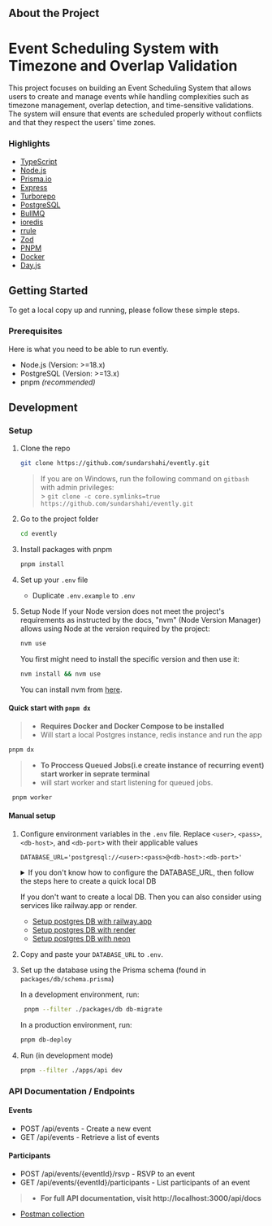 <!-- ABOUT THE PROJECT -->

## About the Project

# Event Scheduling System with Timezone and Overlap Validation

This project focuses on building an Event Scheduling System that allows users to create
and manage events while handling complexities such as timezone management, overlap
detection, and time-sensitive validations. The system will ensure that events are scheduled
properly without conflicts and that they respect the users' time zones.

### Highlights

- [TypeScript](https://www.typescriptlang.org/docs/)
- [Node.js](https://nodejs.org/docs/latest/api/)
- [Prisma.io](https://prisma.io)
- [Express](https://expressjs.com/en/starter/installing.html)
- [Turborepo](https://turbo.build/repo/docs)
- [PostgreSQL](https://www.postgresql.org/docs/current/)
- [BullMQ](https://docs.bullmq.io/readme-1)
- [ioredis](https://github.com/redis/ioredis)
- [rrule](https://github.com/jkbrzt/rrule)
- [Zod](https://zod.dev/)
- [PNPM](https://pnpm.io/installation)
- [Docker](https://docs.docker.com/get-started/)
- [Day.js](https://github.com/iamkun/dayjs)

<!-- GETTING STARTED -->

## Getting Started

To get a local copy up and running, please follow these simple steps.

### Prerequisites

Here is what you need to be able to run evently.

- Node.js (Version: >=18.x)
- PostgreSQL (Version: >=13.x)
- pnpm _(recommended)_

## Development

### Setup

1. Clone the repo

   ```sh
   git clone https://github.com/sundarshahi/evently.git
   ```

   > If you are on Windows, run the following command on `gitbash` with admin privileges: <br> > `git clone -c core.symlinks=true https://github.com/sundarshahi/evently.git`

2. Go to the project folder

   ```sh
   cd evently
   ```

3. Install packages with pnpm

   ```sh
   pnpm install
   ```

4. Set up your `.env` file

   - Duplicate `.env.example` to `.env`

5. Setup Node
   If your Node version does not meet the project's requirements as instructed by the docs, "nvm" (Node Version Manager) allows using Node at the version required by the project:

   ```sh
   nvm use
   ```

   You first might need to install the specific version and then use it:

   ```sh
   nvm install && nvm use
   ```

   You can install nvm from [here](https://github.com/nvm-sh/nvm).

#### Quick start with `pnpm dx`

> - **Requires Docker and Docker Compose to be installed**
> - Will start a local Postgres instance, redis instance and run the app

```sh
pnpm dx
```

> - **To Proccess Queued Jobs(i.e create instance of recurring event) start worker in seprate terminal**
> - will start worker and start listening for queued jobs.

```sh
 pnpm worker
```

#### Manual setup

1. Configure environment variables in the `.env` file. Replace `<user>`, `<pass>`, `<db-host>`, and `<db-port>` with their applicable values

   ```
   DATABASE_URL='postgresql://<user>:<pass>@<db-host>:<db-port>'
   ```

   <details>
   <summary>If you don't know how to configure the DATABASE_URL, then follow the steps here to create a quick local DB</summary>

   1. [Download](https://www.postgresql.org/download/) and install postgres in your local (if you don't have it already).

   2. Create your own local db by executing `createDB <DB name>`

   3. Now open your psql shell with the DB you created: `psql -h localhost -U postgres -d <DB name>`

   4. Inside the psql shell execute `\conninfo`. And you will get the following info.  
      ![image](https://user-images.githubusercontent.com/39329182/236612291-51d87f69-6dc1-4a23-bf4d-1ca1754e0a35.png)

   5. Now extract all the info and add it to your DATABASE_URL. The url would look something like this
      `postgresql://postgres:postgres@localhost:5432/Your-DB-Name`. The port is configurable and does not have to be 5432.

   </details>

   If you don't want to create a local DB. Then you can also consider using services like railway.app or render.

   - [Setup postgres DB with railway.app](https://docs.railway.app/guides/postgresql)
   - [Setup postgres DB with render](https://render.com/docs/databases)
   - [Setup postgres DB with neon](https://neon.tech/docs/connect/connect-intro)

1. Copy and paste your `DATABASE_URL` to `.env`.

1. Set up the database using the Prisma schema (found in `packages/db/schema.prisma`)

   In a development environment, run:

   ```sh
    pnpm --filter ./packages/db db-migrate
   ```

   In a production environment, run:

   ```sh
   pnpm db-deploy
   ```

1. Run (in development mode)

   ```sh
   pnpm --filter ./apps/api dev
   ```

### API Documentation / Endpoints

#### Events

- POST /api/events - Create a new event
- GET /api/events - Retrieve a list of events

#### Participants

- POST /api/events/{eventId}/rsvp - RSVP to an event
- GET /api/events/{eventId}/participants - List participants of an event

> - **For full API documentation, visit http://localhost:3000/api/docs**

- [Postman collection](https://www.postman.com/orange-sunset-8931/evently/collection/zfzeldu/event-management-api?action=share&creator=8267746&active-environment=8267746-4be25d39-8531-4362-a185-2914795d70bd)
